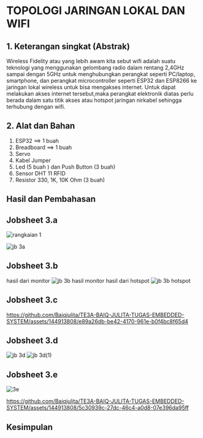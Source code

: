 # TOPOLOGI JARINGAN LOKAL DAN WIFI
## 1. Keterangan singkat (Abstrak)
Wireless Fidelity atau yang lebih awam kita sebut wifi adalah suatu teknologi yang menggunakan gelombang radio dalam rentang 2,4GHz sampai dengan 5GHz untuk menghubungkan perangkat seperti PC/laptop, smartphone, dan perangkat microcontroller seperti ESP32 dan ESP8266 ke jaringan lokal wireless untuk bisa mengakses internet. Untuk dapat melakukan akses internet tersebut,maka perangkat elektronik diatas perlu berada dalam satu titik akses atau hotspot jaringan nirkabel sehingga terhubung dengan wifi.
## 2. Alat dan Bahan
1. ESP32                     ==> 1 buah
2. Breadboard                ==> 1 buah
3. Servo
4. Kabel Jumper
5. Led (5 buah ) dan Push Button (3 buah)
6. Sensor DHT 11 RFID
7. Resistor 330, 1K, 10K Ohm (3 buah)
   
## Hasil dan Pembahasan
## Jobsheet 3.a
![rangkaian 1](https://github.com/Baiqjulita/TE3A-BAIQ-JULITA-TUGAS-EMBEDDED-SYSTEM/assets/144913808/08d3fa4b-51ee-4ce4-9179-5a818d94e4cd)

![jb 3a](https://github.com/Baiqjulita/TE3A-BAIQ-JULITA-TUGAS-EMBEDDED-SYSTEM/assets/144913808/eb3e5a41-b375-4436-833e-aeb1105d4547)

## Jobsheet 3.b
hasil dari monitor
![jb 3b hasil monitor](https://github.com/Baiqjulita/TE3A-BAIQ-JULITA-TUGAS-EMBEDDED-SYSTEM/assets/144913808/a70c533a-dddb-4618-a0a0-6e7211a8f1c2)
hasil dari hotspot
![jb 3b hotspot](https://github.com/Baiqjulita/TE3A-BAIQ-JULITA-TUGAS-EMBEDDED-SYSTEM/assets/144913808/f2f8a1a2-9bfc-448a-89a6-f0b39ea903ed)

## Jobsheet 3.c

https://github.com/Baiqjulita/TE3A-BAIQ-JULITA-TUGAS-EMBEDDED-SYSTEM/assets/144913808/e89a26db-be42-4170-961e-b0f4bc8f65d4

## Jobsheet 3.d
![jb 3d](https://github.com/Baiqjulita/TE3A-BAIQ-JULITA-TUGAS-EMBEDDED-SYSTEM/assets/144913808/ef0fd092-453b-4dfc-aeb8-2940707a9af6)
![jb 3d(1)](https://github.com/Baiqjulita/TE3A-BAIQ-JULITA-TUGAS-EMBEDDED-SYSTEM/assets/144913808/003c4ce6-d96f-455f-822c-627658580651)
## Jobsheet 3.e
![3e](https://github.com/Baiqjulita/TE3A-BAIQ-JULITA-TUGAS-EMBEDDED-SYSTEM/assets/144913808/2fc09250-99d9-42d4-b4dd-6417a1e2b04a)

https://github.com/Baiqjulita/TE3A-BAIQ-JULITA-TUGAS-EMBEDDED-SYSTEM/assets/144913808/5c30939c-27dc-46c4-a0d8-07e396da95ff

## Kesimpulan


